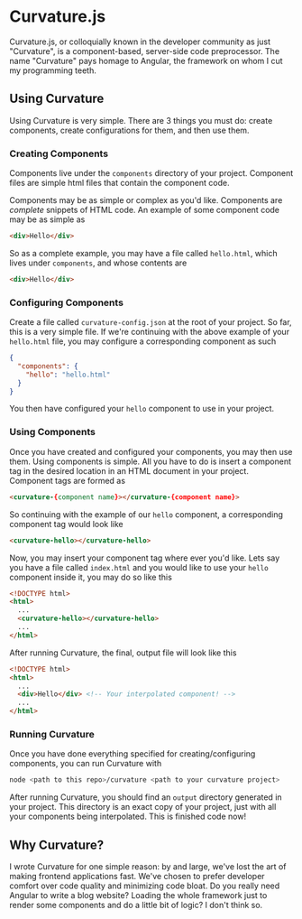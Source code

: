 # Curvature.js
Curvature.js, or colloquially known in the developer community as just "Curvature", is a component-based, server-side code preprocessor. The name "Curvature" pays homage to Angular, the framework on whom I cut my programming teeth.

## Using Curvature
Using Curvature is very simple. There are 3 things you must do: create components, create configurations for them, and then use them.

### Creating Components
Components live under the `components` directory of your project. Component files are simple html files that contain the component code.

Components may be as simple or complex as you'd like. Components are *complete* snippets of HTML code. An example of some component code may be as simple as
```html
<div>Hello</div>
```

So as a complete example, you may have a file called `hello.html`, which lives under `components`, and whose contents are
```html
<div>Hello</div>
```

### Configuring Components
Create a file called `curvature-config.json` at the root of your project. So far, this is a very simple file. If we're continuing with the above example of your `hello.html` file, you may configure a corresponding component as such
```json
{
  "components": {
    "hello": "hello.html"
  }
}
```

You then have configured your `hello` component to use in your project.

### Using Components
Once you have created and configured your components, you may then use them. Using components is simple. All you have to do is insert a component tag in the desired location in an HTML document in your project. Component tags are formed as
```html
<curvature-{component name}></curvature-{component name}>
```
So continuing with the example of our `hello` component, a corresponding component tag would look like
```html
<curvature-hello></curvature-hello>
```

Now, you may insert your component tag where ever you'd like. Lets say you have a file called `index.html` and you would like to use your `hello` component inside it, you may do so like this
```html
<!DOCTYPE html>
<html>
  ...
  <curvature-hello></curvature-hello>
  ...
</html>
```

After running Curvature, the final, output file will look like this
```html
<!DOCTYPE html>
<html>
  ...
  <div>Hello</div> <!-- Your interpolated component! -->
  ...
</html>
```

### Running Curvature
Once you have done everything specified for creating/configuring components, you can run Curvature with
```bash
node <path to this repo>/curvature <path to your curvature project>
```

After running Curvature, you should find an `output` directory generated in your project. This directory is an exact copy of your project, just with all your components being interpolated. This is finished code now!


## Why Curvature?
I wrote Curvature for one simple reason: by and large, we've lost the art of making frontend applications fast. We've chosen to prefer developer comfort over code quality and minimizing code bloat. Do you really need Angular to write a blog website? Loading the whole framework just to render some components and do a little bit of logic? I don't think so.